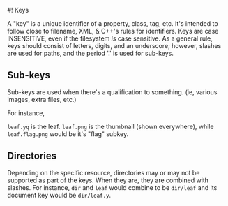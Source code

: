 #! Keys

A "key" is a unique identifier of a property, class, tag, etc.  It's intended to follow close to filename, XML, & C++'s rules for identifiers.  Keys are case INSENSITIVE, even if the filesystem *is* case sensitive.  As a general rule, keys should consist of letters, digits, and an underscore; however, slashes are used for paths, and the period '.' is used for sub-keys.

## Sub-keys

Sub-keys are used when there's a qualification to something.  (ie, various images, extra files, etc.)

For instance, 

`leaf.yq` is the leaf. `leaf.png` is the thumbnail (shown everywhere), while `leaf.flag.png` would be it's "flag" subkey.

## Directories

Depending on the specific resource, directories may or may not be supported as part of the keys.  When they are, they are combined with slashes.  For instance, `dir` and `leaf` would combine to be `dir/leaf` and its document key would be `dir/leaf.y`.

